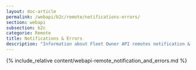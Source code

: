 ```yaml
---
layout: doc-article
permalink: /webapi/b2c/remote/notifications-errors/
section: webapi
subsection: b2c
categorie: Remote
title: Notifications & Errors
description: "Information about Fleet Owner API remotes notification & errors."
---
```

{% include_relative content/webapi-remote_notification_and_errors.md %}